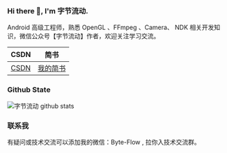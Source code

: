 ### Hi there 👋, I'm 字节流动.

Android 高级工程师，熟悉 OpenGL 、FFmpeg 、Camera、 NDK 相关开发知识，微信公众号【字节流动】作者，欢迎关注学习交流。

 | CSDN |简书|
 | ----  |----|
|[CSDN](https://blog.csdn.net/Kennethdroid)| [我的简书](https://www.jianshu.com/p/0fb417ee31f3)|

### Github State
![字节流动 github stats](https://github-readme-stats.vercel.app/api?username=githubhaohao&show_icons=true&theme=radical)

### 联系我
有疑问或技术交流可以添加我的微信：Byte-Flow , 拉你入技术交流群。

<!--
**githubhaohao/githubhaohao** is a ✨ _special_ ✨ repository because its `README.md` (this file) appears on your GitHub profile.

Here are some ideas to get you started:

- 🔭 I’m currently working on ...
- 🌱 I’m currently learning ...
- 👯 I’m looking to collaborate on ...
- 🤔 I’m looking for help with ...
- 💬 Ask me about ...
- 📫 How to reach me: ...
- 😄 Pronouns: ...
- ⚡ Fun fact: ...
-->
